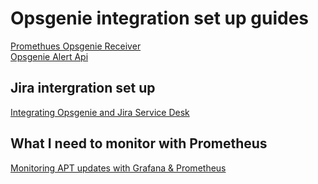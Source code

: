 # Opsgenie integration set up guides 
[Promethues Opsgenie Receiver](https://prometheus.io/docs/alerting/latest/configuration/#opsgenie-receiver-) \
[Opsgenie Alert Api](https://docs.opsgenie.com/docs/alert-api)

## Jira intergration set up 
[Integrating Opsgenie and Jira Service Desk](https://www.youtube.com/watch?v=Ryu1Fiyr1ZM&ab_channel=Opsgenie)

## What I need to monitor with Prometheus
[Monitoring APT updates with Grafana & Prometheus](https://tom-henderson.github.io/2020/12/04/apt-grafana-prometheus.html)
